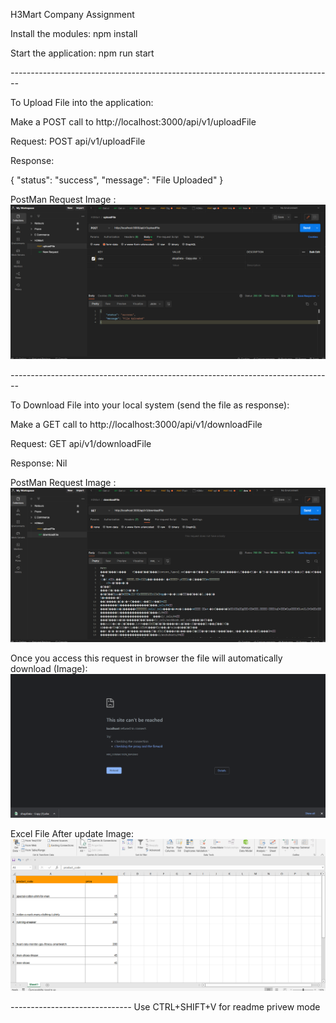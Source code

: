 H3Mart Company Assignment

Install the modules: npm install

Start the application: npm run start

_--------------------------------------------------------------------------------_

To Upload File into the application:

Make a POST call to http://localhost:3000/api/v1/uploadFile

Request: POST api/v1/uploadFile

Response:

{
"status": "success",
"message": "File Uploaded"
}

PostMan Request Image : ![](ImageforReadME/uploadFilePostMan.png)

_--------------------------------------------------------------------------------_

To Download File into your local system (send the file as response):

Make a GET call to http://localhost:3000/api/v1/downloadFile

Request: GET api/v1/downloadFile

Response: Nil

PostMan Request Image : ![](ImageforReadME/dowloandFilePostMan.png)

Once you access this request in browser the file will automatically download (Image): ![](ImageforReadME/downloadFileToLocalSystem.png)

Excel File After update Image: ![](ImageforReadME/ExcelAfterUpdate.png)

_------------------------------_
Use CTRL+SHIFT+V for readme privew mode
